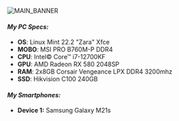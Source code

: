 ![MAIN_BANNER](https://github.com/user-attachments/assets/6d1d82c4-da6e-4b38-834c-0a59fdc00187)

#### *My PC Specs:*

- **OS**: Linux Mint 22.2 "Zara" Xfce
- **MOBO**: MSI PRO B760M-P DDR4
- **CPU**: Intel© Core™ i7-12700KF
- **GPU**: AMD Radeon RX 580 2048SP
- **RAM**: 2x8GB Corsair Vengeance LPX DDR4 3200mhz
- **SSD**: Hikvision C100 240GB

#### *My Smartphones:*

- **Device 1:** Samsung Galaxy M21s 

